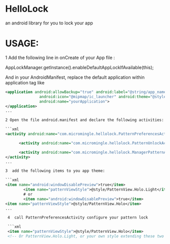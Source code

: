 # HelloLock
an android library for you to lock your app


# USAGE:

1  Add the following line in onCreate of your App file :

   AppLockManager.getInstance().enableDefaultAppLockIfAvailable(this);

   And in your AndroidManifest, replace the default application within application tag  like

```xml
<application android:allowBackup="true" android:label="@string/app_name"
               android:icon="@mipmap/ic_launcher" android:theme="@style/AppTheme.Light"
               android:name="yourApplication">
</application>
...

2 Open the file android.manifest and declare the following activities:

```xml
<activity android:name="com.micromingle.hellolock.PatternPreferencesActivity"></activity>

      <activity android:name="com.micromingle.hellolock.PatternUnlockActivity"></activity>

      <activity android:name="com.micromingle.hellolock.ManagerPatternActivity">
</activity>
...

3  add the following items to you app theme:

```xml
<item name="android:windowDisablePreview">true</item>
        <item name="patternViewStyle">@style/PatternView.Holo.Light</item>
        # or
        <item name="android:windowDisablePreview">true</item>
<item name="patternViewStyle">@style/PatternView.Holo</item>
...

 4  call PatternPreferencesActivity configure your pattern lock

 ```xml
 <item name="patternViewStyle">@style/PatternView.Holo</item>
 <!-- Or PatternView.Holo.Light, or your own style extending these two or not. -->
 ```